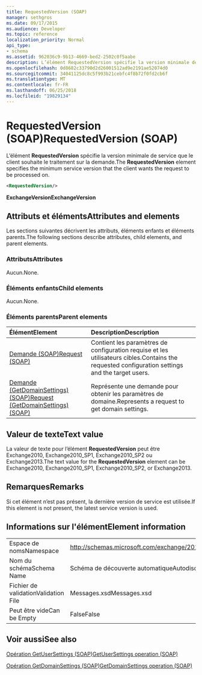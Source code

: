 ```yaml
---
title: RequestedVersion (SOAP)
manager: sethgros
ms.date: 09/17/2015
ms.audience: Developer
ms.topic: reference
localization_priority: Normal
api_type:
- schema
ms.assetid: 962036c9-9b13-4669-bed2-2502c0f5aabe
description: L’élément RequestedVersion spécifie la version minimale de service que le client souhaite le traitement sur la demande.
ms.openlocfilehash: 0d8682c33790d2d26001512ad9e2191ae52074d0
ms.sourcegitcommit: 34041125dc8c5f993b21cebfc4f8b72f0fd2cb6f
ms.translationtype: MT
ms.contentlocale: fr-FR
ms.lasthandoff: 06/25/2018
ms.locfileid: "19829134"
---
```

# <a name="requestedversion-soap"></a><span data-ttu-id="ea3cb-103">RequestedVersion (SOAP)</span><span class="sxs-lookup"><span data-stu-id="ea3cb-103">RequestedVersion (SOAP)</span></span>

<span data-ttu-id="ea3cb-104">L’élément **RequestedVersion** spécifie la version minimale de service que le client souhaite le traitement sur la demande.</span><span class="sxs-lookup"><span data-stu-id="ea3cb-104">The **RequestedVersion** element specifies the minimum service version that the client wants the request to be processed on.</span></span> 
  
```XML
<RequestedVersion/>
```

 <span data-ttu-id="ea3cb-105">**ExchangeVersion**</span><span class="sxs-lookup"><span data-stu-id="ea3cb-105">**ExchangeVersion**</span></span>
## <a name="attributes-and-elements"></a><span data-ttu-id="ea3cb-106">Attributs et éléments</span><span class="sxs-lookup"><span data-stu-id="ea3cb-106">Attributes and elements</span></span>

<span data-ttu-id="ea3cb-107">Les sections suivantes décrivent les attributs, éléments enfants et éléments parents.</span><span class="sxs-lookup"><span data-stu-id="ea3cb-107">The following sections describe attributes, child elements, and parent elements.</span></span>
  
### <a name="attributes"></a><span data-ttu-id="ea3cb-108">Attributs</span><span class="sxs-lookup"><span data-stu-id="ea3cb-108">Attributes</span></span>

<span data-ttu-id="ea3cb-109">Aucun.</span><span class="sxs-lookup"><span data-stu-id="ea3cb-109">None.</span></span>
  
### <a name="child-elements"></a><span data-ttu-id="ea3cb-110">Éléments enfants</span><span class="sxs-lookup"><span data-stu-id="ea3cb-110">Child elements</span></span>

<span data-ttu-id="ea3cb-111">Aucun.</span><span class="sxs-lookup"><span data-stu-id="ea3cb-111">None.</span></span>
  
### <a name="parent-elements"></a><span data-ttu-id="ea3cb-112">Éléments parents</span><span class="sxs-lookup"><span data-stu-id="ea3cb-112">Parent elements</span></span>

|<span data-ttu-id="ea3cb-113">**Élément**</span><span class="sxs-lookup"><span data-stu-id="ea3cb-113">**Element**</span></span>|<span data-ttu-id="ea3cb-114">**Description**</span><span class="sxs-lookup"><span data-stu-id="ea3cb-114">**Description**</span></span>|
|:-----|:-----|
|[<span data-ttu-id="ea3cb-115">Demande (SOAP)</span><span class="sxs-lookup"><span data-stu-id="ea3cb-115">Request (SOAP)</span></span>](request-soap.md) <br/> |<span data-ttu-id="ea3cb-116">Contient les paramètres de configuration requise et les utilisateurs cibles.</span><span class="sxs-lookup"><span data-stu-id="ea3cb-116">Contains the requested configuration settings and the target users.</span></span>  <br/> |
|[<span data-ttu-id="ea3cb-117">Demande (GetDomainSettings) (SOAP)</span><span class="sxs-lookup"><span data-stu-id="ea3cb-117">Request (GetDomainSettings) (SOAP)</span></span>](request-getdomainsettingssoap.md) <br/> |<span data-ttu-id="ea3cb-118">Représente une demande pour obtenir les paramètres de domaine.</span><span class="sxs-lookup"><span data-stu-id="ea3cb-118">Represents a request to get domain settings.</span></span>  <br/> |
   
## <a name="text-value"></a><span data-ttu-id="ea3cb-119">Valeur de texte</span><span class="sxs-lookup"><span data-stu-id="ea3cb-119">Text value</span></span>

<span data-ttu-id="ea3cb-120">La valeur de texte pour l’élément **RequestedVersion** peut être Exchange2010, Exchange2010_SP1, Exchange2010_SP2 ou Exchange2013.</span><span class="sxs-lookup"><span data-stu-id="ea3cb-120">The text value for the **RequestedVersion** element can be Exchange2010, Exchange2010_SP1, Exchange2010_SP2, or Exchange2013.</span></span>
  
## <a name="remarks"></a><span data-ttu-id="ea3cb-121">Remarques</span><span class="sxs-lookup"><span data-stu-id="ea3cb-121">Remarks</span></span>

<span data-ttu-id="ea3cb-122">Si cet élément n’est pas présent, la dernière version de service est utilisée.</span><span class="sxs-lookup"><span data-stu-id="ea3cb-122">If this element is not present, the latest service version is used.</span></span>
  
## <a name="element-information"></a><span data-ttu-id="ea3cb-123">Informations sur l'élément</span><span class="sxs-lookup"><span data-stu-id="ea3cb-123">Element information</span></span>

|||
|:-----|:-----|
|<span data-ttu-id="ea3cb-124">Espace de noms</span><span class="sxs-lookup"><span data-stu-id="ea3cb-124">Namespace</span></span>  <br/> |http://schemas.microsoft.com/exchange/2010/Autodiscover  <br/> |
|<span data-ttu-id="ea3cb-125">Nom du schéma</span><span class="sxs-lookup"><span data-stu-id="ea3cb-125">Schema Name</span></span>  <br/> |<span data-ttu-id="ea3cb-126">Schéma de découverte automatique</span><span class="sxs-lookup"><span data-stu-id="ea3cb-126">Autodiscover schema</span></span>  <br/> |
|<span data-ttu-id="ea3cb-127">Fichier de validation</span><span class="sxs-lookup"><span data-stu-id="ea3cb-127">Validation File</span></span>  <br/> |<span data-ttu-id="ea3cb-128">Messages.xsd</span><span class="sxs-lookup"><span data-stu-id="ea3cb-128">Messages.xsd</span></span>  <br/> |
|<span data-ttu-id="ea3cb-129">Peut être vide</span><span class="sxs-lookup"><span data-stu-id="ea3cb-129">Can be Empty</span></span>  <br/> |<span data-ttu-id="ea3cb-130">False</span><span class="sxs-lookup"><span data-stu-id="ea3cb-130">False</span></span>  <br/> |
   
## <a name="see-also"></a><span data-ttu-id="ea3cb-131">Voir aussi</span><span class="sxs-lookup"><span data-stu-id="ea3cb-131">See also</span></span>



[<span data-ttu-id="ea3cb-132">Opération GetUserSettings (SOAP)</span><span class="sxs-lookup"><span data-stu-id="ea3cb-132">GetUserSettings operation (SOAP)</span></span>](getusersettings-operation-soap.md)
  
[<span data-ttu-id="ea3cb-133">Opération GetDomainSettings (SOAP)</span><span class="sxs-lookup"><span data-stu-id="ea3cb-133">GetDomainSettings operation (SOAP)</span></span>](getdomainsettings-operation-soap.md)

